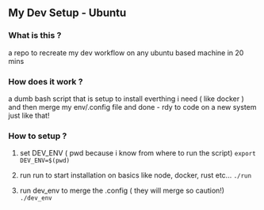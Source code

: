 ## My Dev Setup - Ubuntu

### What is this ?
a repo to recreate my dev workflow on any ubuntu based machine in 20 mins


### How does it work ?
a dumb bash script that is setup to install everthing i need ( like docker )
and then merge my env/.config file and done - rdy to code on a new system
just like that!


### How to setup ?

1. set DEV_ENV ( pwd because i know from where to run the script)
 ```export DEV_ENV=$(pwd) ```

2. run run to start installation on basics like node, docker, rust etc...
 ``` ./run ```

3. run dev_env to merge the .config ( they will merge so caution!)
 ``` ./dev_env ```

